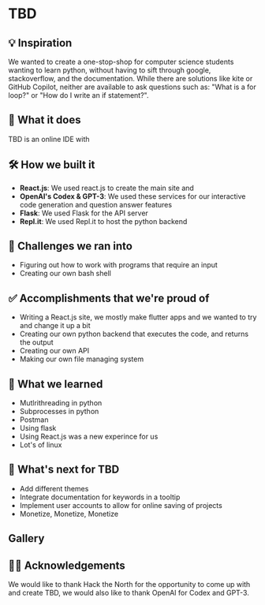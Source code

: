 # TBD

## 💡 Inspiration
We wanted to create a one-stop-shop for computer science students wanting to learn python, without having to sift through google, stackoverflow, and the documentation. While there are solutions like kite or GitHub Copilot, neither are available to ask questions such as: "What is a for loop?" or "How do I write an if statement?".

## 📱 What it does
TBD is an online IDE with 
## 🛠 How we built it
 - **React.js**: We used react.js to create the main site and 
 - **OpenAI's Codex & GPT-3**: We used these services for our interactive code generation and question answer features
 - **Flask**: We used Flask for the API server
 - **Repl.it**: We used Repl.it to host the python backend

## 🛑 Challenges we ran into
- Figuring out how to work with programs that require an input
- Creating our own bash shell

## ✅ Accomplishments that we're proud of
 - Writing a React.js site, we mostly make flutter apps and we wanted to try and change it up a bit
 - Creating our own python backend that executes the code, and returns the output
 - Creating our own API
 - Making our own file managing system

## 📖 What we learned
 - Mutlrithreading in python
 - Subprocesses in python
 - Postman
 - Using flask
 - Using React.js was a new experince for us
 - Lot's of linux

## 🤔 What's next for TBD
 - Add different themes
 - Integrate documentation for keywords in a tooltip
 - Implement user accounts to allow for online saving of projects
 - Monetize, Monetize, Monetize

## Gallery


## 🙇‍♂️ Acknowledgements
We would like to thank Hack the North for the opportunity to come up with and create TBD, we would also like to thank OpenAI for Codex and GPT-3.

